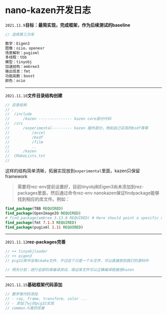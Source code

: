 # nano-kazen开发日志

`2021.11.9`**目标：最简实现，完成框架，作为后续测试的baseline**

```cpp
// 选择第三方库

数学：Eigen3
图像：oiio，openexr
场景解析：pugixml
多线程：tbb
模型：tinyobj
加速结构：embree3
输出信息：fmt
功能函数：boost
颜色：ocio

```

------



`2021.11.10`**文件目录结构创建**

```cpp
// 目录结构
// .
//  /include
//      /kazen --------------- kazen core部分代码
//  /src
//      /experimental--------- kazen 插件部分，例如自己实现的bsdf等等
//          /accel
//          /bxdf
//          /film
//          ..
//      /kazen
//  CMakeLists.txt
//
```
这样的结构简单清晰，拓展实现放到`experimental`里面，kazen只保留framework

> 需要将rez-env提前设置好，目前tinyobj和Eigen3尚未添加到rez-packages里面，然后通过命令rez-env nanokazen保证findpackage能够找到相应的库文件。例如：

```cmake
find_package(TBB REQUIRED)
find_package(OpenImageIO REQUIRED)
# find_package(embree 3.13.0 REQUIRED) # Here should point a spesific version
find_package(fmt 7.1.3 REQUIRED)
find_package(pugixml 1.11 REQUIRED)

```

------



`2021.11.12`**rez-packages完善**

```c++
// ++ tinyobjloader
// ++ eigen3
// pcg32库中没有cmake文件，不过这个只是一个头文件，可以直接放到我们的源码中

// 明天计划：进行全部的库编译测试，保证库文件可以正确编译链接进kazen
```

------



`2021.11.15`**基础框架代码添加**

```cpp
// 数学类代码添加
// - ray, frame, transform, color ...
// - 添加了wj的pcg32实现
// common.h类的完善

```

